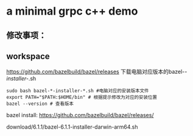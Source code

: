 # a minimal grpc c++ demo


## 修改事项：

## workspace



https://github.com/bazelbuild/bazel/releases
下载电脑对应版本的bazel-*-installer-*.sh

```shell
sudo bash bazel-*-installer-*.sh #电脑对应的安装版本文件
export PATH="$PATH:$HOME/bin" # 根据提示修改为对应的安装位置
bazel --version # 查看版本
```

bazel install:
https://github.com/bazelbuild/bazel/releases/

download/6.1.1/bazel-6.1.1-installer-darwin-arm64.sh
